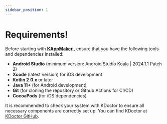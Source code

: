```yaml
---
sidebar_position: 1
---
```


# Requirements!

Before starting with [ **KAppMaker** ](https://kappmaker.com), ensure that you have the following tools and dependencies installed:

- **Android Studio** (minimum version: Android Studio Koala | 2024.1.1 Patch 2)
- **Xcode** (latest version) for iOS development
- **Kotlin 2.0.x** or later
- **Java 11+** (for Android development)
- **Git** (for cloning the repository or Github Actions for CI/CD)
- **CocoaPods** (for iOS dependencies)

It is recommended to check your system with KDoctor to ensure all necessary components are correctly set up. You can find KDoctor at [KDoctor GitHub](https://github.com/Kotlin/kdoctor).

